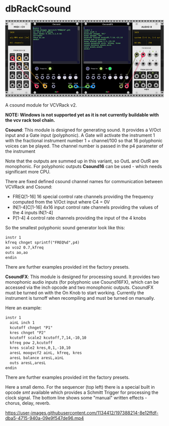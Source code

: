 # dbRackCsound

![](images/csound1.png?raw=true)

A csound module for VCVRack v2.

**NOTE: Windows is not supported yet as it is not currently buildable with the vcv rack tool chain.**

**Csound**: This module is designed for generating sound. It provides a V/Oct input and a
Gate input (polyphonic). A Gate will activate the instrument 1 with the fractional instrument
number 1 + channel/100 so that 16 polyphonic voices can be played. The channel number is passed 
in the p4 parameter of the instrument

Note that the outputs are summed up in this variant, 
so OutL and OutR are monophonic. For polyphonic outputs **Csound16** can be used - which needs significant more CPU.

There are fixed defined csound channel names for communication between VCVRack and Csound:
- FREQ[1-16] 16 special control rate channels providing the frequency computed from the V/Oct input where C4 = 0V
- IN[1-4]C[1-16]  4x16 input control rate channels providing the values of the 4 inputs IN[1-4]
- P[1-4] 4 control rate channels providing the input of the 4 knobs 

So the smallest polyphonic sound generator look like this:

```csound-orc
instr 1
kfreq chnget sprintf("FREQ%d",p4)
ao vco2 0.7,kfreq
outs ao,ao
endin
```

There are further examples provided int the factory presets.

**CsoundFX**: This module is designed for processing sound. 
It provides two monophonic audio inputs (for polyphonic use Csound16FX),
which can be accessed via the inch opcode and two monophonic outputs.
CsoundFX must be turned on with the On Knob to start working. Currently the instrument is turnoff when recompiling
and must be turned on manually.

Here an example: 

```csound-orc
instr 1
  ainL inch 1
  kcutoff chnget "P1"
  kres chnget "P2"
  kcutoff scale2 kcutoff,7,14,-10,10
  kfreq pow 2,kcutoff
  kres scale2 kres,0,1,-10,10
  aresL moogvcf2 ainL, kfreq, kres
  aresL balance aresL,ainL
  outs aresL,aresL
endin
```

There are further examples provided int the factory presets.

Here a small demo. For the sequencer (top left) there is a special built in opcode *smt* available which provides a Schmitt Trigger for processing the clock signal. The bottom line shows some "manual" written effects - chorus, delay, reverb.


https://user-images.githubusercontent.com/1134412/197388214-8e12ffdf-dba5-4715-940a-09e9f547de96.mp4





